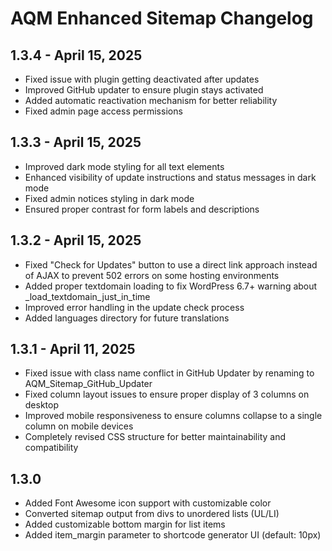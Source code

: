 # AQM Enhanced Sitemap Changelog

## 1.3.4 - April 15, 2025
- Fixed issue with plugin getting deactivated after updates
- Improved GitHub updater to ensure plugin stays activated
- Added automatic reactivation mechanism for better reliability
- Fixed admin page access permissions

## 1.3.3 - April 15, 2025
- Improved dark mode styling for all text elements
- Enhanced visibility of update instructions and status messages in dark mode
- Fixed admin notices styling in dark mode
- Ensured proper contrast for form labels and descriptions

## 1.3.2 - April 15, 2025
- Fixed "Check for Updates" button to use a direct link approach instead of AJAX to prevent 502 errors on some hosting environments
- Added proper textdomain loading to fix WordPress 6.7+ warning about _load_textdomain_just_in_time
- Improved error handling in the update check process
- Added languages directory for future translations

## 1.3.1 - April 11, 2025
- Fixed issue with class name conflict in GitHub Updater by renaming to AQM_Sitemap_GitHub_Updater
- Fixed column layout issues to ensure proper display of 3 columns on desktop
- Improved mobile responsiveness to ensure columns collapse to a single column on mobile devices
- Completely revised CSS structure for better maintainability and compatibility

## 1.3.0
- Added Font Awesome icon support with customizable color
- Converted sitemap output from divs to unordered lists (UL/LI)
- Added customizable bottom margin for list items
- Added item_margin parameter to shortcode generator UI (default: 10px)
